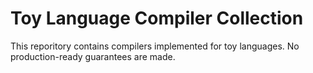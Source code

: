 # Toy Language Compiler Collection

This reporitory contains compilers implemented for toy languages. No production-ready guarantees are made.
